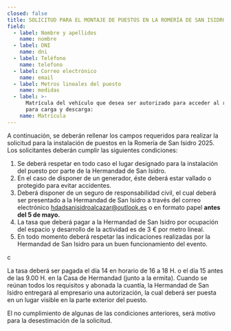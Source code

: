 ```yaml
---
closed: false
title: SOLICITUD PARA EL MONTAJE DE PUESTOS EN LA ROMERÍA DE SAN ISIDRO 2025
field:
  - label: Nombre y apellidos
    name: nombre
  - label: DNI
    name: dni
  - label: Teléfono
    name: telefono
  - label: Correo electrónico
    name: email
  - label: Metros lineales del puesto
    name: medidas
  - label: >-
      Matrícula del vehículo que desea ser autorizado para acceder al recinto
      para carga y descarga:
    name: Matrícula
---
```


A continuación, se deberán rellenar los campos requeridos para realizar la solicitud para la instalación de puestos en la Romería de San Isidro 2025. Los solicitantes deberán cumplir las siguientes condiciones:

1. Se deberá respetar en todo caso el lugar designado para la instalación del puesto por parte de la Hermandad de San Isidro.
2. En el caso de disponer de un generador, éste deberá estar vallado o protegido para evitar accidentes.
3. Deberá disponer de un seguro de responsabilidad civil, el cual deberá ser presentado a la Hermandad de San Isidro a través del correo electrónico [hdadsanisidroalcazar@outlook.es](mailto:hdadsanisidroalcazar@outlook.es) o en formato papel **antes del 5 de mayo.**
4. La tasa que deberá pagar a la Hermandad de San Isidro por ocupación del espacio y desarrollo de la actividad es de 3 € por metro lineal.
5. En todo momento deberá respetar las indicaciones realizadas por la Hermandad de San Isidro para un buen funcionamiento del evento.

c

La tasa deberá ser pagada el día 14 en horario de 16 a 18 H. o el día 15 antes de las 9.00 H. en la Casa de Hermandad (junto a la ermita). Cuando se reúnan todos los requisitos y abonada la cuantía, la Hermandad de San Isidro entregará al empresario una autorización, la cual deberá ser puesta en un lugar visible en la parte exterior del puesto.

El no cumplimiento de algunas de las condiciones anteriores, será motivo para la desestimación de la solicitud.
